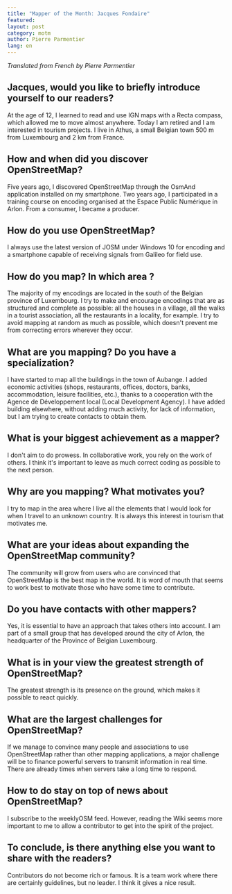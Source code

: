 ```yaml
---
title: "Mapper of the Month: Jacques Fondaire"
featured:
layout: post
category: motm
author: Pierre Parmentier
lang: en
---
```


*Translated from French by Pierre Parmentier*

## Jacques, would you like to briefly introduce yourself to our readers?

At the age of 12, I learned to read and use IGN maps with a Recta compass, which allowed me to move almost anywhere. Today I am retired and I am interested in tourism projects. I live in Athus, a small Belgian town 500 m from Luxembourg and 2 km from France.

## How and when did you discover OpenStreetMap?

Five years ago, I discovered OpenStreetMap through the OsmAnd application installed on my smartphone. Two years ago, I participated in a training course on encoding organised at the Espace Public Numérique in Arlon. From a consumer, I became a producer.

## How do you use OpenStreetMap?

I always use the latest version of JOSM under Windows 10 for encoding and a smartphone capable of receiving signals from Galileo for field use.

## How do you map? In which area ?

The majority of my encodings are located in the south of the Belgian province of Luxembourg. I try to make and encourage encodings that are as structured and complete as possible: all the houses in a village, all the walks in a tourist association, all the restaurants in a locality, for example. I try to avoid mapping at random as much as possible, which doesn't prevent me from correcting errors wherever they occur.

## What are you mapping? Do you have a specialization?

I have started to map all the buildings in the town of Aubange. I added economic activities (shops, restaurants, offices, doctors, banks, accommodation, leisure facilities, etc.), thanks to a cooperation with the Agence de Développement local (Local Development Agency). I have added building elsewhere, without adding much activity, for lack of information, but I am trying to create contacts to obtain them.

## What is your biggest achievement as a mapper?

I don't aim to do prowess. In collaborative work, you rely on the work of others. I think it's important to leave as much correct coding as possible to the next person.

## Why are you mapping? What motivates you?

I try to map in the area where I live all the elements that I would look for when I travel to an unknown country.  It is always this interest in tourism that motivates me.

## What are your ideas about expanding the OpenStreetMap community?

The community will grow from users who are convinced that OpenStreetMap is the best map in the world. It is word of mouth that seems to work best to motivate those who have some time to contribute.

## Do you have contacts with other mappers?

Yes, it is essential to have an approach that takes others into account. I am part of a small group that has developed around the city of Arlon, the headquarter of the Province of Belgian Luxembourg.

## What is in your view the greatest strength of OpenStreetMap?

The greatest strength is its presence on the ground, which makes it possible to react quickly.

## What are the largest challenges for OpenStreetMap?

If we manage to convince many people and associations to use OpenStreetMap rather than other mapping applications, a major challenge will be to finance powerful servers to transmit information in real time. There are already times when servers take a long time to respond.

## How to do stay on top of news about OpenStreetMap?

I subscribe to the weeklyOSM feed. However, reading the Wiki seems more important to me to allow a contributor to get into the spirit of the project. 

## To conclude, is there anything else you want to share with the readers?

Contributors do not become rich or famous. It is a team work where there are certainly guidelines, but no leader. I think it gives a nice result.
